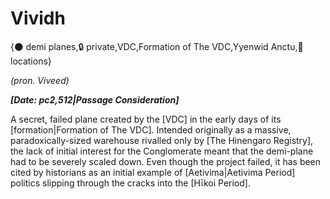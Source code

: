 # Vividh

{🌑 demi planes,🔒 private,VDC,Formation of The VDC,Yyenwid Anctu,📍 locations}

*(pron. Viveed)*

***[Date: pc2,512|Passage Consideration]***

A secret, failed plane created by the [VDC] in the early days of its [formation|Formation of The VDC]. Intended originally as a massive, paradoxically-sized warehouse rivalled only by [The Hinengaro Registry], the lack of initial interest for the Conglomerate meant that the demi-plane had to be severely scaled down. Even though the project failed, it has been cited by historians as an initial example of [Aetivima|Aetivima Period] politics slipping through the cracks into the [Hīkoi Period].
